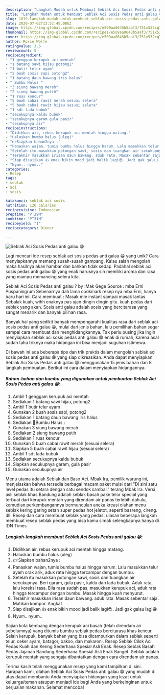 ```yaml
---
description: "Langkah Mudah untuk Membuat Seblak Aci Sosis Pedas anti galau 😁 yang Sempurna"
title: "Langkah Mudah untuk Membuat Seblak Aci Sosis Pedas anti galau 😁 yang Sempurna"
slug: 1819-langkah-mudah-untuk-membuat-seblak-aci-sosis-pedas-anti-galau-yang-sempurna
date: 2020-07-02T13:52:49.006Z
image: https://img-global.cpcdn.com/recipes/e509aa0648b5aaf3/751x532cq70/seblak-aci-sosis-pedas-anti-galau-😁-foto-resep-utama.jpg
thumbnail: https://img-global.cpcdn.com/recipes/e509aa0648b5aaf3/751x532cq70/seblak-aci-sosis-pedas-anti-galau-😁-foto-resep-utama.jpg
cover: https://img-global.cpcdn.com/recipes/e509aa0648b5aaf3/751x532cq70/seblak-aci-sosis-pedas-anti-galau-😁-foto-resep-utama.jpg
author: Roxie Wolfe
ratingvalue: 3.6
reviewcount: 5
recipeingredient:
- "1 genggam kerupuk aci mentah"
- "1 batang sawi hijau potong2"
- "1 butir telur ayam"
- "2 buah sosis sapi potong2"
- "1 batang daun bawang iris halus"
- " Bumbu Halus "
- "3 siung bawang merah"
- "2 siung bawang putih"
- "1 ruas kencur"
- "5 buah cabai rawit merah sesuai selera"
- "5 buah cabai rawit hijau sesuai selera"
- "1 sdt lada bubuk"
- "secukupnya kaldu bubuk"
- "secukupnya garam gula pasir"
- "secukupnya air"
recipeinstructions:
- "Didihkan air, rebus kerupuk aci mentah hingga matang."
- "Haluskan bumbu halus (uleg)"
- "👉Siapkan bahan2nya :"
- "Panaskan wajan, tumis bumbu halus hingga harum. Lalu masukkan telur ayam orak arik, aduk rata hingga tercampur dengan bumbu."
- "Setelah itu masukkan potongan sawi, sosis dan tuangkan air secukupnya. Beri garam, gula pasir, kaldu dan lada bubuk. Aduk rata, lalu koreksi rasa. Bila rasa sudah pas, masukkan kerupuk aci, aduk rata hingga tercampur dengan bumbu. Masak hingga kuah menyurut."
- "Terakhir masukkan irisan daun bawang. aduk rata. Masak sebentar saja. Matikan kompor. Angkat"
- "Siap disajikan 👍 enak bikin mood jadi balik lagi😍. Jadi gak galau lagi😁"
- "Nyum.. nyum.."
categories:
- Resep
tags:
- seblak
- aci
- sosis

katakunci: seblak aci sosis 
nutrition: 126 calories
recipecuisine: Indonesian
preptime: "PT29M"
cooktime: "PT31M"
recipeyield: "1"
recipecategory: Dinner

---
```



![Seblak Aci Sosis Pedas anti galau 😁](https://img-global.cpcdn.com/recipes/e509aa0648b5aaf3/751x532cq70/seblak-aci-sosis-pedas-anti-galau-😁-foto-resep-utama.jpg)

Lagi mencari ide resep seblak aci sosis pedas anti galau 😁 yang unik? Cara menyiapkannya memang susah-susah gampang. Kalau salah mengolah maka hasilnya akan hambar dan bahkan tidak sedap. Padahal seblak aci sosis pedas anti galau 😁 yang enak harusnya sih memiliki aroma dan rasa yang mampu memancing selera kita.

Seblak Aci Sosis Pedas anti galau ? by :Mak Gege Source : mba Erni Puspaningrum Sebenarnya dah lama cookmark resep nya mba Erni, hanya baru hari ini. Cara membuat : Masak mie instant sampai masak lantas Sebalak kuah, wihh enaknya pas ujan dingin dingin gitu. kuah pedas dari seblak yang akan. Sosis anti galau adalah sosis yang bercitarasa yang sangat menarik dan banyak pilihan rasa.

Banyak hal yang sedikit banyak mempengaruhi kualitas rasa dari seblak aci sosis pedas anti galau 😁, mulai dari jenis bahan, lalu pemilihan bahan segar sampai cara membuat dan menghidangkannya. Tak perlu pusing jika ingin menyiapkan seblak aci sosis pedas anti galau 😁 enak di rumah, karena asal sudah tahu triknya maka hidangan ini bisa menjadi suguhan istimewa.


Di bawah ini ada beberapa tips dan trik praktis dalam mengolah seblak aci sosis pedas anti galau 😁 yang siap dikreasikan. Anda dapat menyiapkan Seblak Aci Sosis Pedas anti galau 😁 menggunakan 15 jenis bahan dan 8 langkah pembuatan. Berikut ini cara dalam menyiapkan hidangannya.

<!--inarticleads1-->

##### Bahan-bahan dan bumbu yang digunakan untuk pembuatan Seblak Aci Sosis Pedas anti galau 😁:

1. Ambil 1 genggam kerupuk aci mentah
1. Sediakan 1 batang sawi hijau, potong2
1. Ambil 1 butir telur ayam
1. Gunakan 2 buah sosis sapi, potong2
1. Sediakan 1 batang daun bawang iris halus
1. Sediakan  🌷Bumbu Halus :
1. Gunakan 3 siung bawang merah
1. Sediakan 2 siung bawang putih
1. Sediakan 1 ruas kencur
1. Gunakan 5 buah cabai rawit merah (sesuai selera)
1. Siapkan 5 buah cabai rawit hijau (sesuai selera)
1. Ambil 1 sdt lada bubuk
1. Sediakan secukupnya kaldu bubuk
1. Siapkan secukupnya garam, gula pasir
1. Gunakan secukupnya air


Menu utama adalah Seblak dan Baso Aci. Mbak Ira, pemilik warung ini, menjelaskan bahwa tersedia berbagai macam paket mulai dari &#34;Di sini satu level pedas itu setara dengan satu sendok sambal.&#34; terang Mbak Ira. Versi asli seblak khas Bandung adalah seblak basah pake telor special yang terbuat dari kerupuk mentah yang direndam air panas terlebih dahulu, kemudian perkembangannya bermunculan aneka kreasi olahan menu seblak kering garing setan super pedas hot jeletot, seperti basreng, cireng. dll. Resep dan cara membuat seblak yang pedas, ulasan beberapa langkah membuat resep seblak pedas yang bisa kamu simak selengkapnya hanya di IDN Times. 

<!--inarticleads2-->

##### Langkah-langkah membuat Seblak Aci Sosis Pedas anti galau 😁:

1. Didihkan air, rebus kerupuk aci mentah hingga matang.
1. Haluskan bumbu halus (uleg)
1. 👉Siapkan bahan2nya :
1. Panaskan wajan, tumis bumbu halus hingga harum. Lalu masukkan telur ayam orak arik, aduk rata hingga tercampur dengan bumbu.
1. Setelah itu masukkan potongan sawi, sosis dan tuangkan air secukupnya. Beri garam, gula pasir, kaldu dan lada bubuk. Aduk rata, lalu koreksi rasa. Bila rasa sudah pas, masukkan kerupuk aci, aduk rata hingga tercampur dengan bumbu. Masak hingga kuah menyurut.
1. Terakhir masukkan irisan daun bawang. aduk rata. Masak sebentar saja. Matikan kompor. Angkat
1. Siap disajikan 👍 enak bikin mood jadi balik lagi😍. Jadi gak galau lagi😁
1. Nyum.. nyum..


Sajian kota kembang dengan kerupuk aci basah (telah direndam air sebelumnya) yang ditumis bumbu seblak pedas bercitarasa khas kencur. Selain kerupuk, banyak bahan yang bisa dicampurkan dalam seblak seperti telur, ceker ayam, batagor, bakso, dan makaroni. Resep Seblak Cilok Aci Pedas Kuah dan Kering Sederhana Spesial Asli Enak. Resep Seblak Basah Pedas Jajanan Bandung Sederhana Spesial Asli Enak Banget. Seblak adalah kerupuk mentah yang sengaja dibantatkan dengan cara direndam air panas. 

Terima kasih telah menggunakan resep yang kami tampilkan di sini. Harapan kami, olahan Seblak Aci Sosis Pedas anti galau 😁 yang mudah di atas dapat membantu Anda menyiapkan hidangan yang lezat untuk keluarga/teman ataupun menjadi ide bagi Anda yang berkeinginan untuk berjualan makanan. Selamat mencoba!
